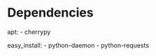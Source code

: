 Dependencies
==============================================================================

apt:
    - cherrypy

easy_install:
    - python-daemon
    - python-requests
